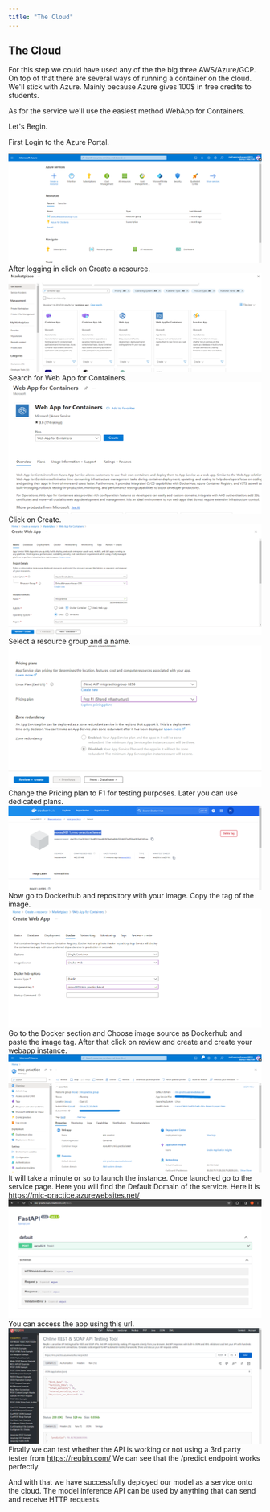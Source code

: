 ```yaml
---
title: "The Cloud"
---
```



## The Cloud

For this step we could have used any of the the big three AWS/Azure/GCP. On top of that there are several ways of running a container on the cloud. We'll stick with Azure. Mainly because Azure gives 100$ in free credits to students.

As for the service we'll use the easiest method WebApp for Containers.

Let's Begin.

First Login to the Azure Portal.

![](Pastedimage20240325012547.png)
After logging in click on Create a resource.
![](Pastedimage20240325012639.png)
Search for Web App for Containers.
![](Pastedimage20240325012703.png)
Click on Create.
![](Pastedimage20240325012826.png)
Select a resource group and a name.
![](Pastedimage20240325020412.png)
Change the Pricing plan to F1 for testing purposes. Later you can use dedicated plans.
![](Pastedimage20240325012940.png)
Now go to Dockerhub and repository with your image. Copy the tag of the image.
![](Pastedimage20240325013053.png)
Go to the Docker section and Choose image source as Dockerhub and paste the image tag. After that click on review and create and create your webapp instance.
![](Pastedimage20240325020805.png)
It will take a minute or so to launch the instance. Once launched go to the service page. Here you will find the Default Domain of the service. Here it is <https://mic-practice.azurewebsites.net/>
![](Pastedimage20240325020843.png)
You can access the app using this url.
![](Pastedimage20240325021304.png)
Finally we can test whether the API is working or not using a 3rd party tester from <https://reqbin.com/>
We can see that the /predict endpoint works perfectly.

And with that we have successfully deployed our model as a service onto the cloud. The model inference API can be used by anything that can send and receive HTTP requests.
